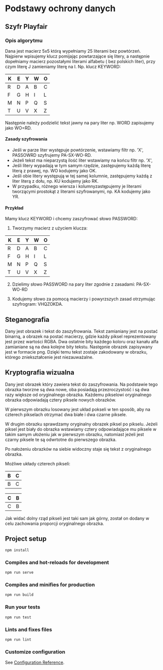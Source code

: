 # Podstawy ochrony danych

## Szyfr Playfair

### Opis algorytmu
Dana jest macierz 5x5 którą wypełniamy 25 literami bez powtórzeń. Najpierw wpisujemy klucz pomijając powtarzające się litery, a następnie dopełniamy macierz pozostałymi literami alfabetu ( bez polskich liter), przy czym literę J zamieniamy literę na I. Np. klucz KEYWORD:

|K|E|Y|W|O|
|-|-|-|-|-|
|R|D|A|B|C|
|F|G|H|I|L|
|M|N|P|Q|S|
|T|U|V|X|Z|

Następnie należy podzielić tekst jawny na pary liter np. WORD zapisujemy jako WO=RD.

#### Zasady szyfrowania
- Jeśli w parze liter występuje powtórzenie, wstawiamy filtr np. 'X', PASSOWRD szyfrujemy PA-SX-WO-RD.
- Jeżeli tekst ma nieparzystą ilość liter wstawiamy na końcu filtr np. 'X', 
- Jeśli litery wypadają w tym samym rzędzie, zastępujemy każdą literę literą z prawej, np. WO kodujemy jako OK.
- Jeśli obie litery występują w tej samej kolumnie, zastępujemy każdą z liter literą z dołu, np. KU kodujemy jako RK. 
- W przypadku, różnego wiersza i kolumnyzastępujemy je literami tworzącymi prostokąt z literami szyfrowanymi, np. KA kodujemy jako YR.

#### Przykład
Mamy klucz KEYWORD i chcemy zaszyfrować słowo PASSWORD:
1. Tworzymy macierz z użyciem klucza:

|K|E|Y|W|O|
|-|-|-|-|-|
|R|D|A|B|C|
|F|G|H|I|L|
|M|N|P|Q|S|
|T|U|V|X|Z|

2. Dzielimy słowo PASSWORD na pary liter zgodnie z zasadami:
PA-SX-WO-RD

3. Kodujemy słowo za pomocą macierzy i powyrzszych zasad otrzymując szyfrogram: VHQZOKDA.

## Steganografia
Dany jest obrazek i tekst do zaszyfrowania. Tekst zamianiany jest na postać binarną, a obrazek na postać macierzy, gdzie każdy piksel reprezentowany jest przez wartości RGBA. Dwa ostatnie bity każdego koloru oraz kanału alfa zamianiane są na dwa kolejne bity tekstu. Następnie obrazek zapisywany jest w formacie png. Dzięki temu tekst zostaje zakodowany w obrazku, którego zniekształcenie jest niezauważalne.

## Kryptografia wizualna
Dany jest obrazek który zawiera tekst do zaszyfrowania. Na podstawie tego obrazka tworzne są dwa nowe, oba posiadają przezroczystość i są dwa razy większe od oryginalnego obrazka. Każdemu pikselowi oryginalnego obrazka odpowiadają cztery piksele nowych obrazków.

W pierwszym obrazku losowany jest układ pokseli w ten sposób, aby na czterech pikselach otrzymać dwa białe i dwa czarne piksele.

W drugim obrazku sprawdzamy oryginalny obrazek piksel po pikselu. Jeżeli piksel jest biały do obrazka wstawiamy cztery odpowiadające mu piksele w takim samym ułożeniu jak w pierwszym obrazku, natomiast jeżeli jest czarny piksele te są odwrtotne do pierwszego obrazka. 

Po nałożeniu obrazków na siebie widoczny staje się tekst z oryginalnego obrazka.

Możliwe układy czterech pikseli:

|B|C|
|-|-|
|B|C|

|C|B|
|-|-|
|C|B|

Jak widać dolny rząd pikseli jest taki sam jak górny, został on dodany w celu zachowania proporcji oryginalnego obrazka.

## Project setup
```
npm install
```

### Compiles and hot-reloads for development
```
npm run serve
```

### Compiles and minifies for production
```
npm run build
```

### Run your tests
```
npm run test
```

### Lints and fixes files
```
npm run lint
```

### Customize configuration
See [Configuration Reference](https://cli.vuejs.org/config/).
